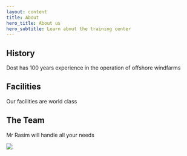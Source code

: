 ```yaml
---
layout: content
title: About
hero_title: About us
hero_subtitle: Learn about the training center
---
```


## History

Dost has 100 years experience in the operation of offshore windfarms

## Facilities

Our facilities are world class

## The Team

Mr Rasim will handle all your needs


<img src="{{ '/assets/img/photos/rasim.jpg' | relative_url }}">
